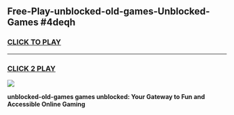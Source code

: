
## Free-Play-unblocked-old-games-Unblocked-Games #4deqh
<h3>
<a href="https://news.freeplayer.one?title=unblocked-old-games&ref=8M">CLICK TO PLAY</a></h3>
<hr>

<h3>
<a href="https://news.freeplayer.one?title=unblocked-old-games&ref=8M">CLICK 2 PLAY</a>
  
</h3>

<a href="https://news.freeplayer.one?title=unblocked-old-games&ref=8M"><img src="https://clearcache.store/games.png"></a>


**unblocked-old-games games unblocked: Your Gateway to Fun and Accessible Online Gaming**
